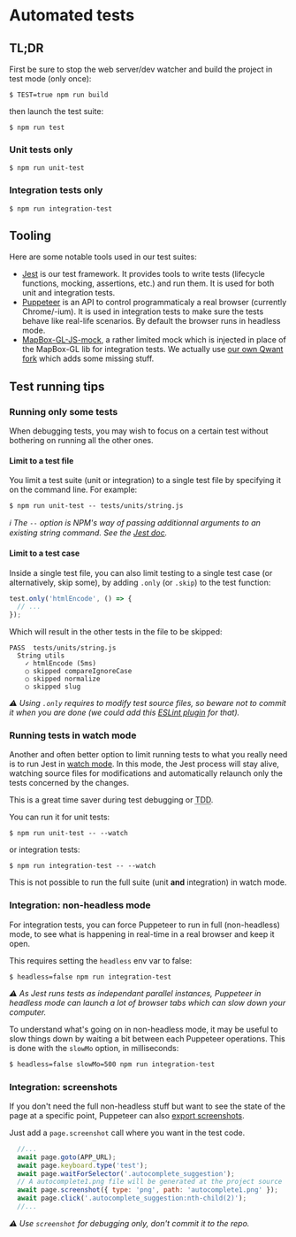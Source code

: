 
# Automated tests

## TL;DR

First be sure to stop the web server/dev watcher and build the project in test mode (only once):

```
$ TEST=true npm run build
```

then launch the test suite:

```
$ npm run test
```

### Unit tests only

```
$ npm run unit-test
```

### Integration tests only

```
$ npm run integration-test
```

## Tooling 

Here are some notable tools used in our test suites:
 - [Jest](https://jestjs.io/en/) is our test framework. It provides tools to write tests (lifecycle functions, mocking, assertions, etc.) and run them. It is used for both unit and integration tests.
 - [Puppeteer](https://pptr.dev/) is an API to control programmaticaly a real browser (currently Chrome/-ium). It is used in integration tests to make sure the tests behave like real-life scenarios. By default the browser runs in headless mode.
 - [MapBox-GL-JS-mock](https://github.com/mapbox/mapbox-gl-js-mock), a rather limited mock which is injected in place of the MapBox-GL lib for integration tests. We actually use [our own Qwant fork](https://github.com/QwantResearch/mapbox-gl-js-mock) which adds some missing stuff.


## Test running tips

### Running only some tests

When debugging tests, you may wish to focus on a certain test without bothering on running all the other ones.

#### Limit to a test file

You limit a test suite (unit or integration) to a single test file by specifying it on the command line. For example:

```
$ npm run unit-test -- tests/units/string.js
```

*ℹ️ The `--` option is NPM's way of passing additionnal arguments to an existing string command. See the [Jest doc](https://jestjs.io/docs/en/cli#using-with-npm-scripts).*

#### Limit to a test case

Inside a single test file, you can also limit testing to a single test case (or alternatively, skip some), by adding `.only` (or `.skip`) to the test function:

```js
test.only('htmlEncode', () => {
  // ...
});
```

Which will result in the other tests in the file to be skipped:

```
PASS  tests/units/string.js
  String utils
    ✓ htmlEncode (5ms)
    ○ skipped compareIgnoreCase
    ○ skipped normalize
    ○ skipped slug
```

*⚠️ Using `.only` requires to modify test source files, so beware not to commit it when you are done (we could add this [ESLint plugin](https://www.npmjs.com/package/eslint-plugin-jest) for that).*


### Running tests in watch mode

Another and often better option to limit running tests to what you really need is to run Jest in [watch mode](https://jestjs.io/docs/en/cli#watch). In this mode, the Jest process will stay alive, watching source files for modifications and automatically relaunch only the tests concerned by the changes. 

This is a great time saver during test debugging or <abbr title="Test-Driven Development">TDD</abbr>.

You can run it for unit tests:

```
$ npm run unit-test -- --watch
```

or integration tests:

```
$ npm run integration-test -- --watch
```

This is not possible to run the full suite (unit **and** integration) in watch mode.


### Integration: non-headless mode

For integration tests, you can force Puppeteer to run in full (non-headless) mode, to see what is happening in real-time in a real browser and keep it open.

This requires setting the `headless` env var to false:

```
$ headless=false npm run integration-test
```

*⚠️ As Jest runs tests as independant parallel instances, Puppeteer in headless mode can launch a lot of browser tabs which can slow down your computer.*

To understand what's going on in non-headless mode, it may be useful to slow things down by waiting a bit between each Puppeteer operations. This is done with the `slowMo` option, in milliseconds:

```bash
$ headless=false slowMo=500 npm run integration-test
```


### Integration: screenshots

If you don't need the full non-headless stuff but want to see the state of the page at a specific point, Puppeteer can also [export screenshots](https://github.com/GoogleChrome/puppeteer/blob/v1.19.0/docs/api.md#pagescreenshotoptions).

Just add a `page.screenshot` call where you want in the test code.

```js
  //...
  await page.goto(APP_URL);
  await page.keyboard.type('test');
  await page.waitForSelector('.autocomplete_suggestion');
  // A autocomplete1.png file will be generated at the project source
  await page.screenshot({ type: 'png', path: 'autocomplete1.png' });
  await page.click('.autocomplete_suggestion:nth-child(2)');
  //...
```

*⚠️ Use `screenshot` for debugging only, don't commit it to the repo.*

